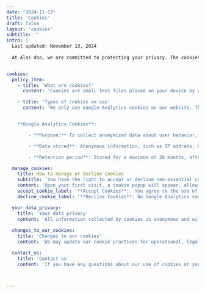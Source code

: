 ```yaml
---
date: "2024-11-13"
title: 'Cookies'
draft: false
layout: 'cookies'
subtitle: ''
intro: |
  Last updated: November 13, 2024 
  
  At Alas doo, we are committed to protecting your privacy. The cookies we use do not store any personal information.


cookies:
  policy_item:
    - title: 'What are cookies?'
      content: 'Cookies are small text files placed on your device by websites you visit. They are widely used to make websites function more efficiently and to provide information to the website owner.'

    - title: 'Types of cookies we use'
      content: 'We only use Google Analytics cookies on our website. These cookies help us understand how visitors interact with our website by collecting information anonymously. The data collected helps us improve the website’s performance and user experience.


    **Google Analytics Cookies**:

        - **Purpose:** To collect anonymized data about user behavior, including the number of visitors, pages visited, traffic sources, and interactions with content.

        - **Data stored**: Anonymous information, such as IP address, browser type, time spent on pages, and site interactions.

        - **Retention period**: Stored for a maximum of 26 months, after which data is automatically deleted.'

  manage_cookies: 
    title: How to manage or decline cookies
    subtitle: 'You have the right to accept or decline non-essential cookies:'
    content: 'Upon your first visit, a cookie popup will appear, allowing you to make your selection. You can adjust your cookie settings anytime by selecting “Cookies” in the footer or through your browser settings, where you can delete or block cookies.'
    accept_cookie_label: '**Accept Cookies**:  You agree to the use of Google Analytics cookies'
    decline_cookie_label: '**Decline Cookies**: No Google Analytics cookies will be placed, and your activity on our website will not be tracked.'

  your_data_privacy: 
    title: 'Your data privacy'
    content: 'All information collected by cookies is anonymous and will not be used to personally identify you. For more information on how we protect your privacy and handle your data, please refer to our [Privacy policy](/privacy-policy).'
  
  changes_to_our_cookies: 
    title: 'Changes to our cookies'
    content: 'We may update our cookie practices for operational, legal, or regulatory reasons. Please check this page periodically for the latest information.'

  contact_us: 
    title: 'Contact us'
    content: 'If you have any questions about our use of cookies or your data privacy, feel free to reach out at [info@accessliaison.com](mailto:info@accessliaison.com).'



---
```

